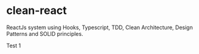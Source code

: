 # clean-react

ReactJs system using Hooks, Typescript, TDD, Clean Architecture, Design Patterns and SOLID principles.

Test 1
